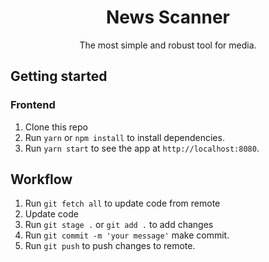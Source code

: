 <h1 align="center">
News Scanner
</h1>
<p align="center">The most simple and robust tool for media.</p>

## Getting started

### Frontend

1. Clone this repo
2. Run `yarn` or `npm install` to install dependencies.<br />
3. Run `yarn start` to see the app at `http://localhost:8080`.

## Workflow

1. Run `git fetch all` to update code from remote
2. Update code
3. Run `git stage .` or `git add .` to add changes<br />
4. Run `git commit -m 'your message'` make commit.
5. Run `git push` to push changes to remote.
